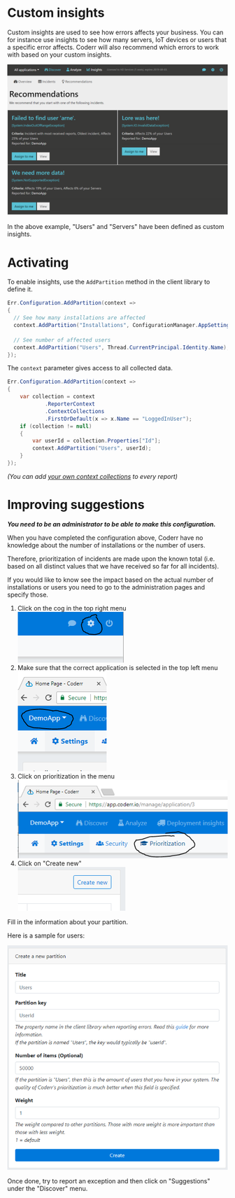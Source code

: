Custom insights
===============

Custom insights are used to see how errors affects your business. You can for instance use insights to see how many servers, IoT devices or users that a specific error affects. Coderr will also recommend which errors to work with based on your custom insights.

![](recommendations.png)

In the above example, "Users" and "Servers" have been defined as custom insights.

# Activating

To enable insights, use the `AddPartition` method in the client library to define it.

```csharp
Err.Configuration.AddPartition(context => 
{
  // See how many installations are affected
  context.AddPartition("Installations", ConfigurationManager.AppSetting["InstallationId"]);

  // See number of affected users
  context.AddPartition("Users", Thread.CurrentPrincipal.Identity.Name);
});
```

The `context` parameter gives access to all collected data.

```csharp
Err.Configuration.AddPartition(context =>
{
    var collection = context
            .ReporterContext
            .ContextCollections
            .FirstOrDefault(x => x.Name == "LoggedInUser");
    if (collection != null)
    {
        var userId = collection.Properties["Id"];
        context.AddPartition("Users", userId);
    }
});
```

_(You can add [your own context collections](../../client/extending/context-provider/) to every report)_

# Improving suggestions

***You need to be an administrator to be able to make this configuration.***

When you have completed the configuration above, Coderr have no knowledge about the number of installations or the number of users.

Therefore, prioritization of incidents are made upon the known total (i.e. based on all distinct values that we have received so far for all incidents).

If you would like to know see the impact based on the actual number of installations or users you need to go to the administration pages and specify those.

1. Click on the cog in the top right menu<br>![](configure1.png)
2. Make sure that the correct application is selected in the top left menu<br>![](configure2.png)
3. Click on prioritization in the menu<br>![](configure3.png)
4. Click on "Create new"<br> ![](configure4.png)

Fill in the information about your partition.

Here is a sample for users:

![](configure5.png)

Once done, try to report an exception and then click on "Suggestions" under the "Discover" menu.